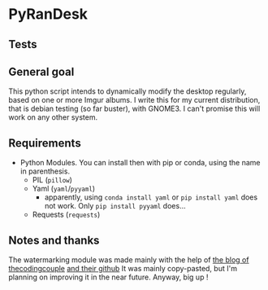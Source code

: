 # PyRanDesk
## Tests
<!-- [![Build Status](https://travis-ci.org/Battleman/Pyrandesk.svg?branch=master)](https://travis-ci.org/Battleman/Pyrandesk) -->
## General goal
This python script intends to dynamically modify the desktop regularly, based on one or more Imgur albums. I write this for my current distribution, that is debian testing (so far buster), with GNOME3. I can't promise this will work on any other system.


## Requirements

* Python Modules. You can install then with pip or conda, using the name in parenthesis.
    * PIL (`pillow`)
    * Yaml (`yaml`/`pyyaml`)
        * apparently, using `conda install yaml` or `pip install yaml` does not work. Only `pip install pyyaml` does...
    * Requests (`requests`)

## Notes and thanks
The watermarking module was made mainly with the help of [the blog of thecodingcouple](http://www.thecodingcouple.com/watermark-images-python-pillow-pil/) [and their github](https://github.com/townsean/image-marker)
It was mainly copy-pasted, but I'm planning on improving it in the near future. Anyway, big up !

